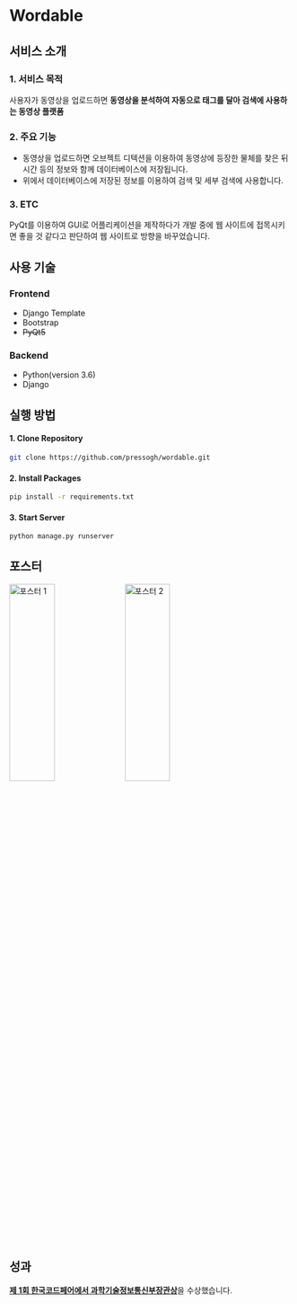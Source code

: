 # Wordable

## 서비스 소개
### 1️. 서비스 목적
사용자가 동영상을 업로드하면 **동영상을 분석하여 자동으로 태그를 달아 검색에 사용하는 동영상 플랫폼**
### 2. 주요 기능
- 동영상을 업로드하면 오브젝트 디텍션을 이용하여 동영상에 등장한 물체를 찾은 뒤 시간 등의 정보와 함께 데이터베이스에 저장됩니다.
- 위에서 데이터베이스에 저장된 정보를 이용하여 검색 및 세부 검색에 사용합니다.
### 3. ETC
PyQt를 이용하여 GUI로 어플리케이션을 제작하다가 개발 중에 웹 사이트에 접목시키면 좋을 것 같다고 판단하여 웹 사이트로 방향을 바꾸었습니다.

## 사용 기술
### Frontend
- Django Template
- Bootstrap
- ~~PyQt5~~
### Backend
- Python(version 3.6)
- Django

## 실행 방법
#### 1. Clone Repository
```bash
git clone https://github.com/pressogh/wordable.git
```
#### 2. Install Packages
```bash
pip install -r requirements.txt
```
#### 3. Start Server
```bash
python manage.py runserver
```

## 포스터
<img src="https://user-images.githubusercontent.com/50871137/235599441-bb3bfece-ea61-43b4-b04d-c93c6140881b.png" width="40%" height="30%" title="포스터 1" alt="포스터 1"></img>
<img src="https://user-images.githubusercontent.com/50871137/235599459-8b0ac39b-4602-41fb-9b2f-7025720cf765.png" width="40%" height="30%" title="포스터 2" alt="포스터 2"></img>

## 성과
[**제 1회 한국코드페어에서 과학기술정보통신부장관상**](https://incheonedu-my.sharepoint.com/personal/user1205_o365_ice_go_kr/_layouts/15/onedrive.aspx?id=%2Fpersonal%2Fuser1205%5Fo365%5Fice%5Fgo%5Fkr%2FDocuments%2FSW%EB%A7%88%EC%97%90%EC%8A%A4%ED%8A%B8%EB%A1%9C%2F%ED%95%9C%EA%B5%AD%EC%BD%94%EB%93%9C%ED%8E%98%EC%96%B4%20%EB%B9%8C%EB%8D%94%EC%8A%A4%20%EC%B1%8C%EB%A6%B0%EC%A7%80%20%EA%B8%88%EC%83%81%20%EC%9D%B4%EA%B0%95%ED%98%81%2Epng&parent=%2Fpersonal%2Fuser1205%5Fo365%5Fice%5Fgo%5Fkr%2FDocuments%2FSW%EB%A7%88%EC%97%90%EC%8A%A4%ED%8A%B8%EB%A1%9C&ga=1, "상장")을 수상했습니다.
